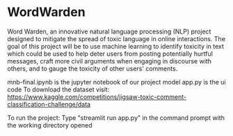 # WordWarden
Word Warden, an innovative natural language processing (NLP) project designed to mitigate the spread of toxic language in online interactions. The goal of this project will be to use machine learning to identify toxicity in text which could be used to help deter users from posting potentially hurtful messages, craft more civil arguments when engaging in discourse with others, and to gauge the toxicity of other users' comments.

mnb-final.ipynb is the jupyter notebook of our project model
app.py is the ui code
To download the dataset visit: https://www.kaggle.com/competitions/jigsaw-toxic-comment-classification-challenge/data

To run the project:
Type "streamlit run app.py" in the command prompt with the working directory opened
